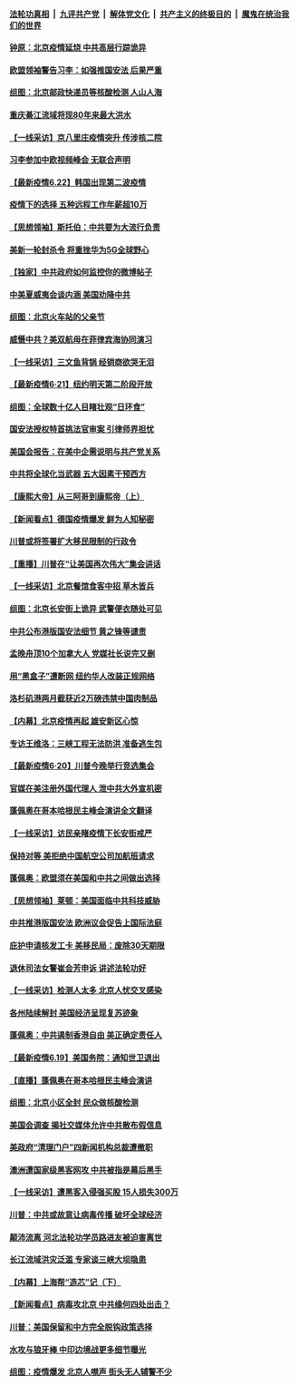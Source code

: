 

####  [法轮功真相](../../../../basic/blob/master/README.md?t=06230702) &nbsp;|&nbsp; [九评共产党](../../../../9ping.md/blob/master/README.md?t=06230702) &nbsp;|&nbsp; [解体党文化](../../../../jtdwh.md/blob/master/README.md?t=06230702)  &nbsp;|&nbsp; [共产主义的终极目的](../../../../gczydzjmd.md/blob/master/README.md?t=06230702) &nbsp;|&nbsp; [魔鬼在统治我们的世界](../../../../mgztzwmdsj.md/blob/master/README.md?t=06230702) 

#### [钟原：北京疫情延烧 中共高层行踪诡异](../pages/nf4514/n12204828.md?t=06230702) 

#### [欧盟领袖警告习李：如强推国安法 后果严重](../pages/nf4514/n12204750.md?t=06230702) 

#### [组图：北京邮政快递员等核酸检测 人山人海](../pages/nf4514/n12204212.md?t=06230702) 

#### [重庆綦江流域将现80年来最大洪水](../pages/nf4514/n12203735.md?t=06230702) 

#### [【一线采访】京八里庄疫情突升 传涉核二院](../pages/nf4514/n12204209.md?t=06230702) 

#### [习李参加中欧视频峰会 无联合声明](../pages/nf4514/n12203689.md?t=06230702) 

#### [【最新疫情6.22】韩国出现第二波疫情](../pages/nf4514/n12199354.md?t=06230702) 

#### [疫情下的选择 五种远程工作年薪超10万](../pages/nf4514/n12190408.md?t=06230702) 

#### [【思想领袖】斯托伯：中共要为大流行负责](../pages/nf4514/n12115529.md?t=06230702) 

#### [美新一轮封杀令 将重挫华为5G全球野心](../pages/nf4514/n12202488.md?t=06230702) 

#### [【独家】中共政府如何监控你的微博帖子](../pages/nf4514/n12192234.md?t=06230702) 

#### [中美夏威夷会谈内涵 美国劝降中共](../pages/nf4514/n12202579.md?t=06230702) 

#### [组图：北京火车站的父亲节](../pages/nf4514/n12202250.md?t=06230702) 

#### [威慑中共？美双航母在菲律宾海协同演习](../pages/nf4514/n12202399.md?t=06230702) 

#### [【一线采访】三文鱼背锅 经销商欲哭无泪](../pages/nf4514/n12202308.md?t=06230702) 

#### [【最新疫情6·21】纽约明天第二阶段开放](../pages/nf4514/n12196332.md?t=06230702) 

#### [组图：全球数十亿人目睹壮观“日环食”](../pages/nf4514/n12202171.md?t=06230702) 

#### [国安法授权特首挑法官审案 引律师界担忧](../pages/nf4514/n12202121.md?t=06230702) 

#### [美国会报告：在美中企需说明与共产党关系](../pages/nf4514/n12199133.md?t=06230702) 

#### [中共将全球化当武器 五大因素干预西方](../pages/nf4514/n12186089.md?t=06230702) 

#### [【康熙大帝】从三阿哥到康熙帝（上）](../pages/nf4514/n12130110.md?t=06230702) 

#### [【新闻看点】德国疫情爆发 鲜为人知秘密](../pages/nf4514/n12200936.md?t=06230702) 

#### [川普或将签署扩大移民限制的行政令](../pages/nf4514/n12201017.md?t=06230702) 

#### [【重播】川普在“让美国再次伟大”集会讲话](../pages/nf4514/n12199351.md?t=06230702) 

#### [【一线采访】北京餐馆食客中招 草木皆兵](../pages/nf4514/n12200863.md?t=06230702) 

#### [组图：北京长安街上诡异 武警便衣随处可见](../pages/nf4514/n12200681.md?t=06230702) 

#### [中共公布港版国安法细节 黄之锋等谴责](../pages/nf4514/n12200535.md?t=06230702) 

#### [孟晚舟顶10个加拿大人 党媒社长说完又删](../pages/nf4514/n12200398.md?t=06230702) 

#### [用“黑盒子”遭断网   纽约华人改装正规网络](../pages/nf4514/n12199538.md?t=06230702) 

#### [洛杉矶港两月截获近2万磅违禁中国肉制品](../pages/nf4514/n12199208.md?t=06230702) 

#### [【内幕】北京疫情再起 雄安新区心惊](../pages/nf4514/n12195087.md?t=06230702) 

#### [专访王维洛：三峡工程无法防洪 准备逃生包](../pages/nf4514/n12199884.md?t=06230702) 

#### [【最新疫情6·20】川普今晚举行竞选集会](../pages/nf4514/n12199376.md?t=06230702) 

#### [官媒在美注册外国代理人 泄中共大外宣机密](../pages/nf4514/n12199534.md?t=06230702) 

#### [蓬佩奥在哥本哈根民主峰会演讲全文翻译](../pages/nf4514/n12199290.md?t=06230702) 

#### [【一线采访】访民亲睹疫情下长安街戒严](../pages/nf4514/n12199890.md?t=06230702) 

#### [保持对等 美拒绝中国航空公司加航班请求](../pages/nf4514/n12199377.md?t=06230702) 

#### [蓬佩奥：欧盟须在美国和中共之间做出选择](../pages/nf4514/n12199184.md?t=06230702) 

#### [【思想领袖】莱顿：美国面临中共科技威胁](../pages/nf4514/n12033930.md?t=06230702) 

#### [中共推港版国安法 欧洲议会促告上国际法庭](../pages/nf4514/n12199257.md?t=06230702) 

#### [庇护申请核发工卡 美移民局：废除30天期限](../pages/nf4514/n12199178.md?t=06230702) 

#### [退休司法女警崔会芳申诉 讲述法轮功好](../pages/nf4514/n12198985.md?t=06230702) 

#### [【一线采访】检测人太多 北京人忧交叉感染](../pages/nf4514/n12198738.md?t=06230702) 

#### [各州陆续解封 美国经济呈现复苏迹象](../pages/nf4514/n12198923.md?t=06230702) 

#### [蓬佩奥：中共遏制香港自由 美正确定责任人](../pages/nf4514/n12198814.md?t=06230702) 

#### [【最新疫情6.19】美国务院：通知世卫退出](../pages/nf4514/n12196803.md?t=06230702) 

#### [【直播】蓬佩奥在哥本哈根民主峰会演讲](../pages/nf4514/n12198355.md?t=06230702) 

#### [组图：北京小区全封 民众做核酸检测](../pages/nf4514/n12198180.md?t=06230702) 

#### [美国会调查 揭社交媒体允许中共散布假信息](../pages/nf4514/n12198310.md?t=06230702) 

#### [美政府“清理门户”四新闻机构总裁遭撤职](../pages/nf4514/n12198300.md?t=06230702) 

#### [澳洲遭国家级黑客网攻 中共被指是幕后黑手](../pages/nf4514/n12197232.md?t=06230702) 

#### [【一线采访】遭黑客入侵强买股 15人损失300万](../pages/nf4514/n12193945.md?t=06230702) 

#### [川普：中共或故意让病毒传播 破坏全球经济](../pages/nf4514/n12196283.md?t=06230702) 

#### [颠沛流离 河北法轮功学员路进友被迫害离世](../pages/nf4514/n12195250.md?t=06230702) 

#### [长江流域洪灾泛滥 专家谈三峡大坝隐患](../pages/nf4514/n12196081.md?t=06230702) 

#### [【内幕】上海帮“造芯”记（下）](../pages/nf4514/n12159014.md?t=06230702) 

#### [【新闻看点】病毒攻北京 中共缘何四处出击？](../pages/nf4514/n12196497.md?t=06230702) 

#### [川普：美国保留和中方完全脱钩政策选择](../pages/nf4514/n12196511.md?t=06230702) 

#### [水攻与狼牙棒 中印边境战更多细节曝光](../pages/nf4514/n12196307.md?t=06230702) 

#### [组图：疫情爆发 北京人噤声 街头无人辅警不少](../pages/nf4514/n12195600.md?t=06230702) 

